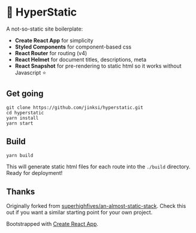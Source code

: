 # 🍉 HyperStatic

A not-so-static site boilerplate:

- **Create React App** for simplicity
- **Styled Components** for component-based css
- **React Router** for routing (v4)
- **React Helmet** for document titles, descriptions, meta
- **React Snapshot** for pre-rendering to static html so it works without Javascript ⭐️

## Get going

``` shell
git clone https://github.com/jinksi/hyperstatic.git
cd hyperstatic
yarn install
yarn start
```

## Build

``` shell
yarn build
```

This will generate static html files for each route into the `./build` directory. Ready for deployment!

## Thanks

Originally forked from [superhighfives/an-almost-static-stack](https://github.com/superhighfives/an-almost-static-stack). Check this out if you want a similar starting point for your own project.

Bootstrapped with [Create React App](https://github.com/facebookincubator/create-react-app).
